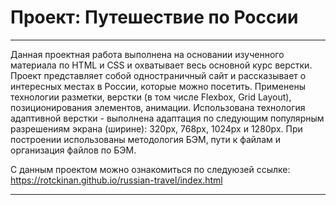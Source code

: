 # Проект: Путешествие по России
___

Данная проектная работа выполнена на основании изученного материала по HTML и CSS и охватывает весь основной курс верстки. Проект представляет собой одностраничный сайт и рассказывает о интересных местах в России, которые можно посетить. Применены технологии разметки, верстки (в том числе Flexbox, Grid Layout), позиционирования элементов, анимации. Использована технология адаптивной верстки - выполнена адаптация по следующим популярным разрешениям экрана (ширине): 320px, 768px, 1024px и 1280px.
При построении использованы методология БЭМ, пути к файлам и организация файлов по БЭМ.

С данным проектом можно ознакомиться по следуюзей ссылке: https://rotckinan.github.io/russian-travel/index.html
___